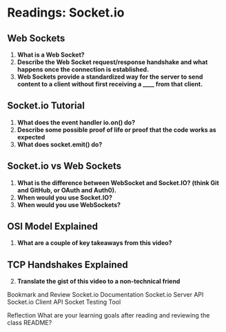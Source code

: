 # Readings: Socket.io

## Web Sockets

1. **What is a Web Socket?**
2. **Describe the Web Socket request/response handshake and what happens once the connection is established.**
3. **Web Sockets provide a standardized way for the server to send content to a client without first receiving a ____ from that client.**

## Socket.io Tutorial
1. **What does the event handler io.on() do?**
2. **Describe some possible proof of life or proof that the code works as expected**
3. **What does socket.emit() do?**

## Socket.io vs Web Sockets
1. **What is the difference between WebSocket and Socket.IO? (think Git and GitHub, or OAuth and Auth0).**
2. **When would you use Socket.IO?**
3. **When would you use WebSockets?** 


## OSI Model Explained
1. **What are a couple of key takeaways from this video?** 

## TCP Handshakes Explained
2. **Translate the gist of this video to a non-technical friend**

Bookmark and Review
Socket.io Documentation
Socket.io Server API
Socket.io Client API
Socket Testing Tool

Reflection
What are your learning goals after reading and reviewing the class README?
